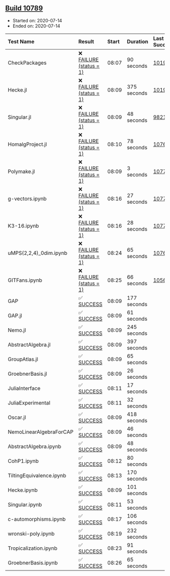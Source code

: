## [Build 10789](https://oscarci.mathematik.uni-kl.de/job/oscar/10789/)

* Started on: 2020-07-14
* Ended on: 2020-07-14

| Test Name    | Result | Start | Duration | Last Success | First Failure |
|:-------------|:-------|:------|:---------|:-------------|:--------------|
| CheckPackages | ❌ [FAILURE (status = 1)](https://oscarci.mathematik.uni-kl.de/job/oscar/10789/artifact/logs/build-10789/CheckPackages.log) | 08:07 | 90 seconds | [10197](https://oscarci.mathematik.uni-kl.de/job/oscar/10197/) | [10198](https://oscarci.mathematik.uni-kl.de/job/oscar/10198/) |
| Hecke.jl | ❌ [FAILURE (status = 1)](https://oscarci.mathematik.uni-kl.de/job/oscar/10789/artifact/logs/build-10789/Hecke.jl.log) | 08:09 | 375 seconds | [10197](https://oscarci.mathematik.uni-kl.de/job/oscar/10197/) | [10198](https://oscarci.mathematik.uni-kl.de/job/oscar/10198/) |
| Singular.jl | ❌ [FAILURE (status = 1)](https://oscarci.mathematik.uni-kl.de/job/oscar/10789/artifact/logs/build-10789/Singular.jl.log) | 08:09 | 48 seconds | [9821](https://oscarci.mathematik.uni-kl.de/job/oscar/9821/) | [9822](https://oscarci.mathematik.uni-kl.de/job/oscar/9822/) |
| HomalgProject.jl | ❌ [FAILURE (status = 1)](https://oscarci.mathematik.uni-kl.de/job/oscar/10789/artifact/logs/build-10789/HomalgProject.jl.log) | 08:10 | 78 seconds | [10765](https://oscarci.mathematik.uni-kl.de/job/oscar/10765/) | [10766](https://oscarci.mathematik.uni-kl.de/job/oscar/10766/) |
| Polymake.jl | ❌ [FAILURE (status = 1)](https://oscarci.mathematik.uni-kl.de/job/oscar/10789/artifact/logs/build-10789/Polymake.jl.log) | 08:09 | 3 seconds | [10779](https://oscarci.mathematik.uni-kl.de/job/oscar/10779/) | [10780](https://oscarci.mathematik.uni-kl.de/job/oscar/10780/) |
| g-vectors.ipynb | ❌ [FAILURE (status = 1)](https://oscarci.mathematik.uni-kl.de/job/oscar/10789/artifact/logs/build-10789/g-vectors.ipynb.log) | 08:16 | 27 seconds | [10779](https://oscarci.mathematik.uni-kl.de/job/oscar/10779/) | [10780](https://oscarci.mathematik.uni-kl.de/job/oscar/10780/) |
| K3-16.ipynb | ❌ [FAILURE (status = 1)](https://oscarci.mathematik.uni-kl.de/job/oscar/10789/artifact/logs/build-10789/K3-16.ipynb.log) | 08:16 | 28 seconds | [10779](https://oscarci.mathematik.uni-kl.de/job/oscar/10779/) | [10780](https://oscarci.mathematik.uni-kl.de/job/oscar/10780/) |
| uMPS(2,2,4)_0dim.ipynb | ❌ [FAILURE (status = 1)](https://oscarci.mathematik.uni-kl.de/job/oscar/10789/artifact/logs/build-10789/uMPS-2-2-4-_0dim.ipynb.log) | 08:24 | 65 seconds | [10765](https://oscarci.mathematik.uni-kl.de/job/oscar/10765/) | [10766](https://oscarci.mathematik.uni-kl.de/job/oscar/10766/) |
| GITFans.ipynb | ❌ [FAILURE (status = 1)](https://oscarci.mathematik.uni-kl.de/job/oscar/10789/artifact/logs/build-10789/GITFans.ipynb.log) | 08:25 | 66 seconds | [10566](https://oscarci.mathematik.uni-kl.de/job/oscar/10566/) | [10567](https://oscarci.mathematik.uni-kl.de/job/oscar/10567/) |
| GAP | ✅ [SUCCESS](https://oscarci.mathematik.uni-kl.de/job/oscar/10789/artifact/logs/build-10789/GAP.log) | 08:09 | 177 seconds |  |  |
| GAP.jl | ✅ [SUCCESS](https://oscarci.mathematik.uni-kl.de/job/oscar/10789/artifact/logs/build-10789/GAP.jl.log) | 08:09 | 61 seconds |  |  |
| Nemo.jl | ✅ [SUCCESS](https://oscarci.mathematik.uni-kl.de/job/oscar/10789/artifact/logs/build-10789/Nemo.jl.log) | 08:09 | 245 seconds |  |  |
| AbstractAlgebra.jl | ✅ [SUCCESS](https://oscarci.mathematik.uni-kl.de/job/oscar/10789/artifact/logs/build-10789/AbstractAlgebra.jl.log) | 08:09 | 397 seconds |  |  |
| GroupAtlas.jl | ✅ [SUCCESS](https://oscarci.mathematik.uni-kl.de/job/oscar/10789/artifact/logs/build-10789/GroupAtlas.jl.log) | 08:09 | 65 seconds |  |  |
| GroebnerBasis.jl | ✅ [SUCCESS](https://oscarci.mathematik.uni-kl.de/job/oscar/10789/artifact/logs/build-10789/GroebnerBasis.jl.log) | 08:09 | 26 seconds |  |  |
| JuliaInterface | ✅ [SUCCESS](https://oscarci.mathematik.uni-kl.de/job/oscar/10789/artifact/logs/build-10789/JuliaInterface.log) | 08:11 | 17 seconds |  |  |
| JuliaExperimental | ✅ [SUCCESS](https://oscarci.mathematik.uni-kl.de/job/oscar/10789/artifact/logs/build-10789/JuliaExperimental.log) | 08:11 | 32 seconds |  |  |
| Oscar.jl | ✅ [SUCCESS](https://oscarci.mathematik.uni-kl.de/job/oscar/10789/artifact/logs/build-10789/Oscar.jl.log) | 08:09 | 418 seconds |  |  |
| NemoLinearAlgebraForCAP | ✅ [SUCCESS](https://oscarci.mathematik.uni-kl.de/job/oscar/10789/artifact/logs/build-10789/NemoLinearAlgebraForCAP.log) | 08:09 | 46 seconds |  |  |
| AbstractAlgebra.ipynb | ✅ [SUCCESS](https://oscarci.mathematik.uni-kl.de/job/oscar/10789/artifact/logs/build-10789/AbstractAlgebra.ipynb.log) | 08:09 | 48 seconds |  |  |
| CohP1.ipynb | ✅ [SUCCESS](https://oscarci.mathematik.uni-kl.de/job/oscar/10789/artifact/logs/build-10789/CohP1.ipynb.log) | 08:12 | 80 seconds |  |  |
| TiltingEquivalence.ipynb | ✅ [SUCCESS](https://oscarci.mathematik.uni-kl.de/job/oscar/10789/artifact/logs/build-10789/TiltingEquivalence.ipynb.log) | 08:13 | 170 seconds |  |  |
| Hecke.ipynb | ✅ [SUCCESS](https://oscarci.mathematik.uni-kl.de/job/oscar/10789/artifact/logs/build-10789/Hecke.ipynb.log) | 08:09 | 101 seconds |  |  |
| Singular.ipynb | ✅ [SUCCESS](https://oscarci.mathematik.uni-kl.de/job/oscar/10789/artifact/logs/build-10789/Singular.ipynb.log) | 08:11 | 53 seconds |  |  |
| c-automorphisms.ipynb | ✅ [SUCCESS](https://oscarci.mathematik.uni-kl.de/job/oscar/10789/artifact/logs/build-10789/c-automorphisms.ipynb.log) | 08:17 | 106 seconds |  |  |
| wronski-poly.ipynb | ✅ [SUCCESS](https://oscarci.mathematik.uni-kl.de/job/oscar/10789/artifact/logs/build-10789/wronski-poly.ipynb.log) | 08:19 | 232 seconds |  |  |
| Tropicalization.ipynb | ✅ [SUCCESS](https://oscarci.mathematik.uni-kl.de/job/oscar/10789/artifact/logs/build-10789/Tropicalization.ipynb.log) | 08:23 | 91 seconds |  |  |
| GroebnerBasis.ipynb | ✅ [SUCCESS](https://oscarci.mathematik.uni-kl.de/job/oscar/10789/artifact/logs/build-10789/GroebnerBasis.ipynb.log) | 08:26 | 65 seconds |  |  |
